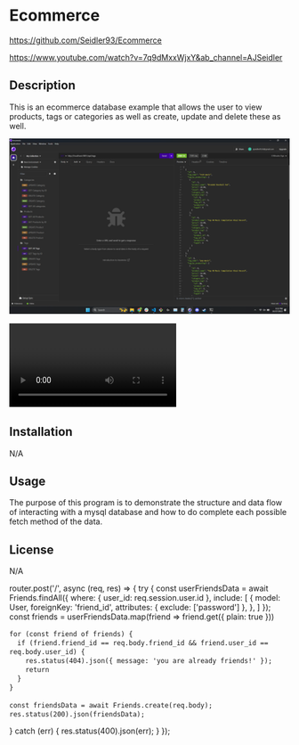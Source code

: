 # Ecommerce

https://github.com/Seidler93/Ecommerce

https://www.youtube.com/watch?v=7q9dMxxWjxY&ab_channel=AJSeidler

## Description
This is an ecommerce database example that allows the user to view products, tags or categories as well as create, update and delete these as well. 

![Alt text](<assets/Screenshot (27).png>)

<video src="assets/Untitled_%20Oct%2027,%202023%209_28%20PM%20(video-converter.com).mp4" controls title="Title"></video>

## Installation

N/A

## Usage

The purpose of this program is to demonstrate the structure and data flow of interacting with a mysql database and how to do complete each possible fetch method of the data. 

## License

N/A




router.post('/', async (req, res) => {
  try {
    const userFriendsData = await Friends.findAll({
      where: {
        user_id: req.session.user.id
      },
      include: [
        {
          model: User,
          foreignKey: 'friend_id',
          attributes: { exclude: ['password'] },
        },
      ]
    });
    const friends =  userFriendsData.map(friend => friend.get({ plain: true }))

    for (const friend of friends) {
      if (friend.friend_id == req.body.friend_id && friend.user_id == req.body.user_id) {
        res.status(404).json({ message: 'you are already friends!' });
        return
      } 
    }
    
    const friendsData = await Friends.create(req.body);
    res.status(200).json(friendsData);
  } catch (err) {
    res.status(400).json(err);
  }
});